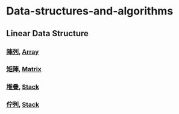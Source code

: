 # Data-structures-and-algorithms

## Linear Data Structure

### [陣列](array_C.md),   [Array](array_E.md)

### [矩陣](matrix_C.md),   [Matrix](matrix_E.md)

### [堆疊](stack_C.md),   [Stack](stack_E.md)

### [佇列](queue_C.md),   [Stack](queue_E.md)
